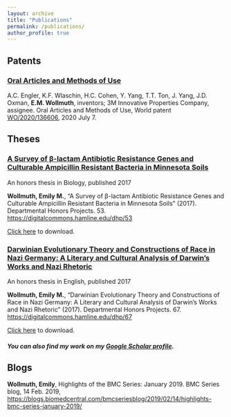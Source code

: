 ```yaml
---
layout: archive
title: "Publications"
permalink: /publications/
author_profile: true
---
```


## Patents

### [Oral Articles and Methods of Use](https://patentscope.wipo.int/search/en/detail.jsf?docId=WO2020136606)

A.C. Engler, K.F. Wlaschin, H.C. Cohen, Y. Yang, T.T. Ton, J. Yang, J.D. Oxman, **E.M. Wollmuth**, inventors; 3M Innovative Properties Company, assignee. Oral Articles and Methods of Use, World patent [WO/2020/136606](https://patentscope.wipo.int/search/en/detail.jsf?docId=WO2020136606), 2020 July 7.

## Theses

### [A Survey of β-lactam Antibiotic Resistance Genes and Culturable Ampicillin Resistant Bacteria in Minnesota Soils](https://digitalcommons.hamline.edu/dhp/53)

An honors thesis in Biology, published 2017

**Wollmuth, Emily M.**, “A Survey of β-lactam Antibiotic Resistance Genes and Culturable Ampicillin Resistant Bacteria in Minnesota Soils” (2017). Departmental Honors Projects. 53. https://digitalcommons.hamline.edu/dhp/53

[Click here](https://digitalcommons.hamline.edu/cgi/viewcontent.cgi?article=1068&context=dhp) to download.

### [Darwinian Evolutionary Theory and Constructions of Race in Nazi Germany: A Literary and Cultural Analysis of Darwin’s Works and Nazi Rhetoric](https://digitalcommons.hamline.edu/dhp/67)

An honors thesis in English, published 2017 

**Wollmuth, Emily M.**, “Darwinian Evolutionary Theory and Constructions of Race in Nazi Germany: A Literary and Cultural Analysis of Darwin’s Works and Nazi Rhetoric” (2017). Departmental Honors Projects. 67. https://digitalcommons.hamline.edu/dhp/67

[Click here](https://digitalcommons.hamline.edu/cgi/viewcontent.cgi?article=1066&context=dhp) to download.

##### You can also find my work on my [Google Scholar profile](https://scholar.google.com/citations?user=O2VLJqgAAAAJ&hl=en).


## Blogs

**Wollmuth, Emily**, Highlights of the BMC Series: January 2019. BMC Series blog, 14 Feb. 2019, https://blogs.biomedcentral.com/bmcseriesblog/2019/02/14/highlights-bmc-series-january-2019/
